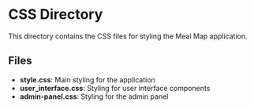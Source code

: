 # CSS Directory

This directory contains the CSS files for styling the Meal Map application.

## Files

- **style.css**: Main styling for the application
- **user_interface.css**: Styling for user interface components
- **admin-panel.css**: Styling for the admin panel